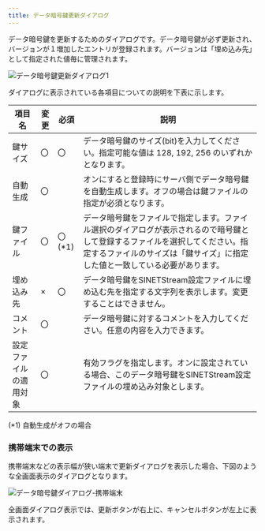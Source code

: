 ```yaml
---
title: データ暗号鍵更新ダイアログ
---
```


データ暗号鍵を更新するためのダイアログです。データ暗号鍵が必ず更新され、バージョンが１増加したエントリが登録されます。バージョンは「埋め込み先」として指定された値毎に管理されます。

![データ暗号鍵更新ダイアログ1](../img/screen-231-01.png)

ダイアログに表示されている各項目についての説明を下表に示します。

|項目名|変更|必須|説明|
|---|---|---|---|
|鍵サイズ|〇|〇|データ暗号鍵のサイズ(bit)を入力してください。指定可能な値は 128, 192, 256 のいずれかとなります。|
|自動生成|〇||オンにすると登録時にサーバ側でデータ暗号鍵を自動生成します。オフの場合は鍵ファイルの指定が必須となります。|
|鍵ファイル|〇|〇(*1)|データ暗号鍵をファイルで指定します。ファイル選択のダイアログが表示されるので暗号鍵として登録するファイルを選択してください。指定するファイルのサイズは「鍵サイズ」に指定した値と一致している必要があります。|
|埋め込み先|×|〇|データ暗号鍵をSINETStream設定ファイルに埋め込む先を指定する文字列を表示します。変更することはできません。|
|コメント|〇||データ暗号鍵に対するコメントを入力してください。任意の内容を入力できます。|
|設定ファイルの適用対象|〇||有効フラグを指定します。オンに設定されている場合、このデータ暗号鍵をSINETStream設定ファイルの埋め込み対象とします。|

(*1) 自動生成がオフの場合

### 携帯端末での表示

携帯端末などの表示幅が狭い端末で更新ダイアログを表示した場合、下図のような全画面表示のダイアログとなります。

![データ暗号鍵ダイアログ-携帯端末](../img/screen-231-02.png)

全画面ダイアログ表示では、更新ボタンが右上に、キャンセルボタンが左上に表示されます。
